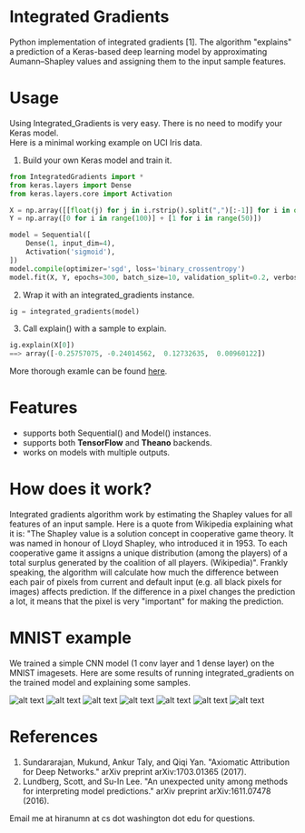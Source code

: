 # Integrated Gradients
Python implementation of integrated gradients [1]. The algorithm "explains" a prediction of a Keras-based deep learning model by approximating Aumann–Shapley values and assigning them to the input sample features. 

# Usage

Using Integrated_Gradients is very easy. There is no need to modify your Keras model.  
Here is a minimal working example on UCI Iris data.

1. Build your own Keras model and train it.
``` Python
from IntegratedGradients import *
from keras.layers import Dense
from keras.layers.core import Activation

X = np.array([[float(j) for j in i.rstrip().split(",")[:-1]] for i in open("iris.data").readlines()][:-1])
Y = np.array([0 for i in range(100)] + [1 for i in range(50)])

model = Sequential([
    Dense(1, input_dim=4),
    Activation('sigmoid'),
])
model.compile(optimizer='sgd', loss='binary_crossentropy')
model.fit(X, Y, epochs=300, batch_size=10, validation_split=0.2, verbose=0)
```

2. Wrap it with an integrated_gradients instance.
``` Python
ig = integrated_gradients(model)
```

3. Call explain() with a sample to explain.
``` Python
ig.explain(X[0])
==> array([-0.25757075, -0.24014562,  0.12732635,  0.00960122])
```

More thorough examle can be found [here](examples/example.ipynb).

# Features
- supports both Sequential() and Model() instances.
- supports both **TensorFlow** and **Theano** backends.
- works on models with multiple outputs.

# How does it work?

Integrated gradients algorithm work by estimating the Shapley values for all features of an input sample. Here is a quote from Wikipedia explaining what it is: "The Shapley value is a solution concept in cooperative game theory. It was named in honour of Lloyd Shapley, who introduced it in 1953. To each cooperative game it assigns a unique distribution (among the players) of a total surplus generated by the coalition of all players. (Wikipedia)". Frankly speaking, the algorithm will calculate how much the difference between each pair of pixels from current and default input (e.g. all black pixels for images) affects prediction. If the difference in a pixel changes the prediction a lot, it means that the pixel is very "important" for making the prediction.

# MNIST example
We trained a simple CNN model (1 conv layer and 1 dense layer) on the MNIST imagesets. 
Here are some results of running integrated_gradients on the trained model and explaining some samples.

![alt text](notebooks/figures/13206.png)
![alt text](notebooks/figures/13254.png)
![alt text](notebooks/figures/14335.png)
![alt text](notebooks/figures/16328.png)
![alt text](notebooks/figures/18745.png)
![alt text](notebooks/figures/1995.png)
![alt text](notebooks/figures/23525.png)

# References
1. Sundararajan, Mukund, Ankur Taly, and Qiqi Yan. "Axiomatic Attribution for Deep Networks." arXiv preprint arXiv:1703.01365 (2017).
2. Lundberg, Scott, and Su-In Lee. "An unexpected unity among methods for interpreting model predictions." arXiv preprint arXiv:1611.07478 (2016).

Email me at hiranumn at cs dot washington dot edu for questions.
